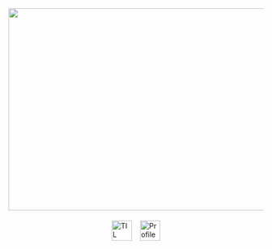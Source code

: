 <a href="https://www.gitanimals.org/en_US?utm_medium=image&utm_source=gagoory7&utm_content=farm">
<img
  src="https://render.gitanimals.org/farms/gagoory7"
  width="600"
  height="400"
/>
</a>

<div style="display: flex; justify-content: center; align-items: center; margin-top: 20px;">
    <a href="https://gagoory7.github.io" target="_blank" style="margin-right: 16px;">
        <img src="https://img.shields.io/badge/TIL-dc143c?style=for-the-badge&logoColor=white" alt="TIL Badge" style="height: 40px; vertical-align: middle;">
    </a>
    <img src="https://komarev.com/ghpvc/?username=gagoory7&color=dc143c" alt="Profile Views Counter" style="height: 40px; vertical-align: middle;">
</div>